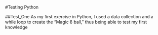 #Testing Python

##Test_One
As my first exercise in Python, I used a data collection and a while loop to create the “Magic 8 ball,” thus being able to test my first knowledge
